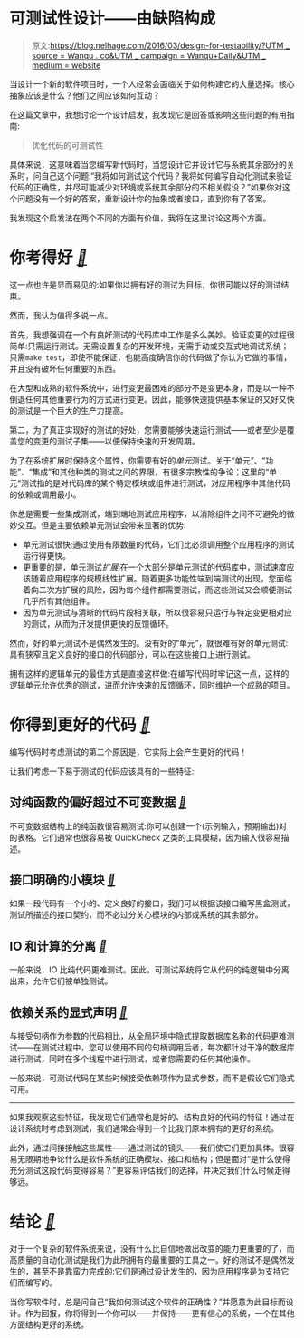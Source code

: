 # 可测试性设计——由缺陷构成

> 原文:[https://blog.nelhage.com/2016/03/design-for-testability/?UTM _ source = Wanqu . co&UTM _ campaign = Wanqu+Daily&UTM _ medium = website](https://blog.nelhage.com/2016/03/design-for-testability/?utm_source=wanqu.co&utm_campaign=Wanqu+Daily&utm_medium=website)

当设计一个新的软件项目时，一个人经常会面临关于如何构建它的大量选择。核心抽象应该是什么？他们之间应该如何互动？

在这篇文章中，我想讨论一个设计启发，我发现它是回答或影响这些问题的有用指南:

> 优化代码的可测试性

具体来说，这意味着当您编写新代码时，当您设计它并设计它与系统其余部分的关系时，问自己这个问题:“我将如何测试这个代码？我将如何编写自动化测试来验证代码的正确性，并尽可能减少对环境或系统其余部分的不相关假设？”如果你对这个问题没有一个好的答案，重新设计你的抽象或者接口，直到你有了答案。

我发现这个启发法在两个不同的方面有价值，我将在这里讨论这两个方面。

# 你考得好 [*🔗︎*](#you-get-good-tests)

这一点也许是显而易见的:如果你以拥有好的测试为目标，你很可能以好的测试结束。

然而，我认为值得多说一点。

首先，我想强调在一个有良好测试的代码库中工作是多么美妙。验证变更的过程很简单:只需运行测试。无需设置复杂的开发环境，无需手动或交互式地调试系统；只需`make test`，即使不能保证，也能高度确信你的代码做了你认为它做的事情，并且没有破坏任何重要的东西。

在大型和成熟的软件系统中，进行变更最困难的部分不是变更本身，而是以一种不倒退任何其他重要行为的方式进行变更。因此，能够快速提供基本保证的又好又快的测试是一个巨大的生产力提高。

第二，为了真正实现好的测试的好处，您需要能够快速运行测试——或者至少是覆盖您的变更的测试子集——以便保持快速的开发周期。

为了在系统扩展时保持这个属性，你需要有好的*单元*测试。关于“单元”、“功能”、“集成”和其他种类的测试之间的界限，有很多宗教性的争论；这里的“单元”测试指的是对代码库的某个特定模块或组件进行测试，对应用程序中其他代码的依赖或调用最小。

你总是需要一些集成测试，端到端地测试应用程序，以消除组件之间不可避免的微妙交互。但是主要依赖单元测试会带来显著的优势:

*   单元测试很快:通过使用有限数量的代码，它们比必须调用整个应用程序的测试运行得更快。
*   更重要的是，单元测试*扩展*:在一个大部分是单元测试的代码库中，测试速度应该随着应用程序的规模线性扩展。随着更多功能性端到端测试的出现，您面临着向二次方扩展的风险，因为每个组件都需要测试，而这些测试又会顺便测试几乎所有其他组件。
*   因为单元测试与清晰的代码片段相关联，所以很容易只运行与特定变更相对应的测试，从而为开发提供更快的反馈循环。

然而，好的单元测试不是偶然发生的。没有好的“单元”，就很难有好的单元测试:具有狭窄且定义良好的接口的代码部分，可以在这些接口上进行测试。

拥有这样的逻辑单元的最佳方式是直接这样做:在编写代码时牢记这一点，这样的逻辑单元允许优秀的测试，进而允许快速的反馈循环，同时维护一个成熟的项目。

# 你得到更好的代码 [*🔗︎*](#you-get-better-code)

编写代码时考虑测试的第二个原因是，它实际上会产生更好的代码！

让我们考虑一下易于测试的代码应该具有的一些特征:

## 对纯函数的偏好超过不可变数据 [*🔗︎*](#a-preference-for-pure-functions-over-immutable-data)

不可变数据结构上的纯函数很容易测试:你可以创建一个(示例输入，预期输出)对的表格。它们通常也很容易被 QuickCheck 之类的工具模糊，因为输入很容易描述。

## 接口明确的小模块 [*🔗︎*](#small-modules-with-well-defined-interfaces)

如果一段代码有一个小的、定义良好的接口，我们可以根据该接口编写黑盒测试，测试所描述的接口契约，而不必过分关心模块的内部或系统的其余部分。

## IO 和计算的分离 [*🔗︎*](#a-separation-of-io-and-computation)

一般来说，IO 比纯代码更难测试。因此，可测试系统将它从代码的纯逻辑中分离出来，允许它们被单独测试。

## 依赖关系的显式声明 [*🔗︎*](#explicit-declaration-of-dependencies)

与接受句柄作为参数的代码相比，从全局环境中隐式提取数据库名称的代码更难测试——在测试过程中，您可以使用不同的句柄调用后者，每次都针对干净的数据库进行测试，同时在多个线程中进行测试，或者您需要的任何其他操作。

一般来说，可测试代码在某些时候接受依赖项作为显式参数，而不是假设它们隐式可用。

* * *

如果我观察这些特征，我发现它们通常也是好的、结构良好的代码的特征！通过在设计系统时考虑到测试，我们通常会得到一个比我们原本拥有的更好的系统。

此外，通过间接接触这些属性——通过测试的镜头——我们使它们更加具体。很容易无限期地争论什么是软件系统的正确模块、接口和结构；但是面对“是什么使得充分测试这段代码变得容易？”更容易评估我们的选择，并决定我们什么时候走得够远。

# 结论 [*🔗︎*](#conclusion)

对于一个复杂的软件系统来说，没有什么比自信地做出改变的能力更重要的了，而高质量的自动化测试是我们为此所拥有的最重要的工具之一。好的测试不是偶然发生的，甚至不是靠蛮力完成的:它们是通过设计发生的，因为应用程序是为支持它们而编写的。

当你写软件时，总是问自己“我如何测试这个软件的正确性？”并愿意为此目标而设计。作为回报，你将得到一个你可以——并保持——更有信心的系统，一个在其他方面结构更好的系统。